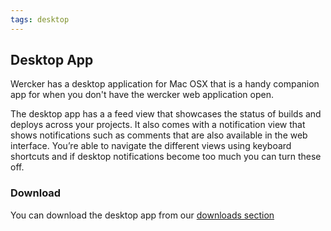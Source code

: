 ```yaml
---
tags: desktop
---
```


## Desktop App

Wercker has a desktop application for Mac OSX that is a handy companion
app for when you don't have the wercker web application open.

The desktop app has a a feed view that showcases the status of builds and deploys across your projects. It also comes with a notification view that shows notifications such as comments that are also available in the web interface.
You’re able to navigate the different views using keyboard shortcuts and if desktop notifications become too much you can turn these off.

### Download

You can download the desktop app from our [downloads
section](http://wercker.com/downloads)
